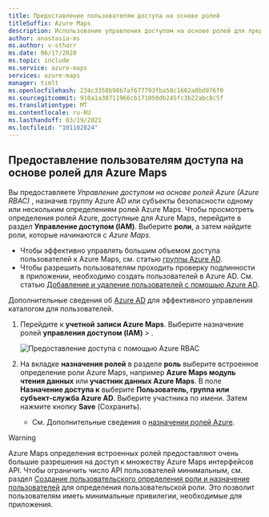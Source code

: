 ```yaml
---
title: Предоставление пользователям доступа на основе ролей
titleSuffix: Azure Maps
description: Использование управления доступом на основе ролей для предоставления пользователям прав на Azure Maps
author: anastasia-ms
ms.author: v-stharr
ms.date: 06/17/2020
ms.topic: include
ms.service: azure-maps
services: azure-maps
manager: timlt
ms.openlocfilehash: 234c3358b98b7af677793fba58c1602a8bd976f0
ms.sourcegitcommit: 910a1a38711966cb171050db245fc3b22abc8c5f
ms.translationtype: MT
ms.contentlocale: ru-RU
ms.lasthandoff: 03/19/2021
ms.locfileid: "101102824"
---
```

## <a name="grant-role-based-access-for-users-to-azure-maps"></a>Предоставление пользователям доступа на основе ролей для Azure Maps

Вы предоставляете *Управление доступом на основе ролей Azure (Azure RBAC)* , назначив группу Azure AD или субъекты безопасности одному или нескольким определениям ролей Azure Maps. Чтобы просмотреть определения ролей Azure, доступные для Azure Maps, перейдите в раздел **Управление доступом (IAM)**. Выберите **роли**, а затем найдите роли, которые начинаются с *Azure Maps*.

* Чтобы эффективно управлять большим объемом доступа пользователей к Azure Maps, см. статью [группы Azure AD](../../active-directory/fundamentals/active-directory-manage-groups.md).
* Чтобы разрешить пользователям проходить проверку подлинности в приложении, необходимо создать пользователей в Azure AD. См. статью [Добавление и удаление пользователей с помощью Azure AD](../../active-directory/fundamentals/add-users-azure-active-directory.md).

Дополнительные сведения об [Azure AD](../../active-directory/fundamentals/index.yml) для эффективного управления каталогом для пользователей.

1. Перейдите к **учетной записи Azure Maps**. Выберите назначение ролей **управления доступом (IAM)**  >  .

    ![Предоставление доступа с помощью Azure RBAC](../media/how-to-manage-authentication/how-to-grant-rbac.png)

2. На вкладке **назначения ролей** в разделе **роль** выберите встроенное определение роли Azure Maps, например **Azure Maps модуль чтения данных** или **участник данных Azure Maps**. В поле **Назначение доступа к** выберите **Пользователь, группа или субъект-служба Azure AD**. Выберите участника по имени. Затем нажмите кнопку **Save** (Сохранить).

   * См. Дополнительные сведения о [назначении ролей Azure](../../role-based-access-control/role-assignments-portal.md).

> [!WARNING]
> Azure Maps определения встроенных ролей предоставляют очень большие разрешения на доступ к множеству Azure Maps интерфейсов API. Чтобы ограничить число API пользователей минимальным, см. раздел [Создание пользовательского определения роли и назначение пользователей](../../role-based-access-control/custom-roles.md) для определения пользовательской роли. Это позволит пользователям иметь минимальные привилегии, необходимые для приложения.